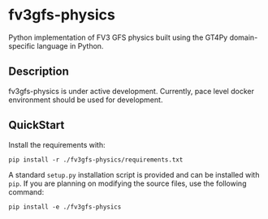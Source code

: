 # fv3gfs-physics
Python implementation of FV3 GFS physics built using the GT4Py domain-specific language in Python.

## Description
fv3gfs-physics is under active development. Currently, pace level docker environment should be used for development.

## QuickStart

Install the requirements with:
```
pip install -r ./fv3gfs-physics/requirements.txt
```
A standard `setup.py` installation script is provided and can be installed with `pip`.
If you are planning on modifying the source files, use the following command:
```
pip install -e ./fv3gfs-physics
```
